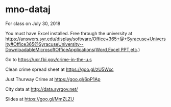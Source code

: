# mno-dataj
For class on July 30, 2018

You must have Excel installed. Free through the university at https://answers.syr.edu/display/software/Office+365+@+Syracuse+University#Office365@SyracuseUniversity--DownloadableMicrosoftOfficeApplications(Word,Excel,PPT,etc.)

Go to https://ucr.fbi.gov/crime-in-the-u.s

Clean crime spread sheet at https://goo.gl/zU5Wxc

Just Thurway Crime at https://goo.gl/6pP1Ap

City data at http://data.syrgov.net/ 

Slides at https://goo.gl/MmZLZU

